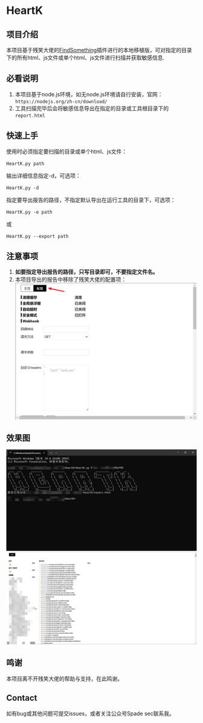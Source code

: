 # HeartK

## 项目介绍

本项目基于残笑大佬的<a href="https://github.com/momosecurity/FindSomething">FindSomething</a>插件进行的本地移植版，可对指定的目录下的所有html、js文件或单个html、js文件进行扫描并获取敏感信息.

## 必看说明

1. 本项目基于node.js环境，如无node.js环境请自行安装，官网：`https://nodejs.org/zh-cn/download/`
2. 工具扫描完毕后会将敏感信息导出在指定的目录或工具根目录下的`report.html`

## 快速上手

使用时必须指定要扫描的目录或单个html、js文件：
```shell
HeartK.py path
```

输出详细信息指定-d，可选项：
```shell
HeartK.py -d
```

指定要导出报告的路径，不指定默认导出在运行工具的目录下，可选项：
```shell
HeartK.py -e path
```
或
```shell
HeartK.py --export path
```

## 注意事项

1. **如要指定导出报告的路径，只写目录即可，不要指定文件名。**
2. 本项目导出的报告中移除了残笑大佬的配置项：
![1737379288373](image/README/1737379288373.png)

## 效果图

![1737378610051](image/README/1737378610051.png)
![1737378564084](image/README/1737378564084.png)

## 鸣谢

本项目离不开残笑大佬的帮助与支持，在此鸣谢。

## Contact

如有bug或其他问题可提交issues，或者关注公众号Spade sec联系我。
